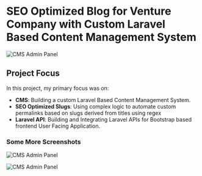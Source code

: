 # SEO Optimized Blog for Venture Company with Custom Laravel Based Content Management System

![CMS Admin Panel](https://designs.arslanstack.com/blog2.png)

## Project Focus

In this project, my primary focus was on:

- **CMS**: Building a custom Laravel Based Content Management System.
- **SEO Optimized Slugs**: Using complex logic to automate custom permalinks based on slugs derived from titles using regex
- **Laravel API**: Building and Integrating Laravel APIs for Bootstrap based frontend User Facing Application.

### Some More Screenshots
![CMS Admin Panel](https://designs.arslanstack.com/frontend.png)

![CMS Admin Panel](https://designs.arslanstack.com/blog1.png)
